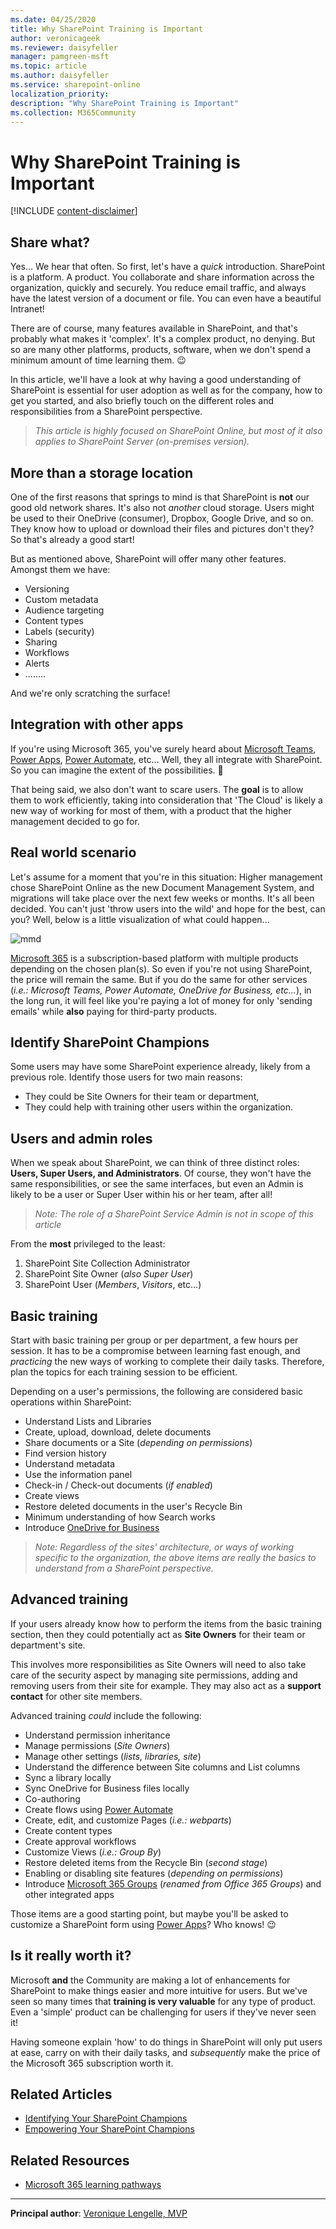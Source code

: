 ```yaml
---
ms.date: 04/25/2020
title: Why SharePoint Training is Important
author: veronicageek
ms.reviewer: daisyfeller
manager: pamgreen-msft
ms.topic: article
ms.author: daisyfeller
ms.service: sharepoint-online
localization_priority: 
description: "Why SharePoint Training is Important"
ms.collection: M365Community
---
```


# Why SharePoint Training is Important

[!INCLUDE [content-disclaimer](includes/content-disclaimer.md)]

## Share what?

Yes... We hear that often. So first, let's have a _quick_ introduction. SharePoint is a platform. A product. You collaborate and share information across the organization, quickly and securely. You reduce email traffic, and always have the latest version of a document or file. You can even have a beautiful Intranet!

There are of course, many features available in SharePoint, and that's probably what makes it 'complex'. It's a complex product, no denying. But so are many other platforms, products, software, when we don't spend a minimum amount of time learning them. 😉

In this article, we'll have a look at why having a good understanding of SharePoint is essential for user adoption as well as for the company, how to get you started, and also briefly touch on the different roles and responsibilities from a SharePoint perspective.

>_This article is highly focused on SharePoint Online, but most of it also applies to SharePoint Server (on-premises version)._

## More than a storage location

One of the first reasons that springs to mind is that SharePoint is **not** our good old network shares. It's also not _another_ cloud storage.
Users might be used to their OneDrive (consumer), Dropbox, Google Drive, and so on. They know how to upload or download their files and pictures don't they? So that's already a good start!

But as mentioned above, SharePoint will offer many other features. Amongst them we have:

- Versioning
- Custom metadata
- Audience targeting
- Content types
- Labels (security)
- Sharing
- Workflows
- Alerts
- ........

And we're only scratching the surface!

## Integration with other apps

If you're using Microsoft 365, you've surely heard about [Microsoft Teams](https://www.microsoft.com/microsoft-365/microsoft-teams/group-chat-software), [Power Apps](https://powerapps.microsoft.com/), [Power Automate](https://make.powerautomate.com/), etc... Well, they all integrate with SharePoint. So you can imagine the extent of the possibilities. 🙂

That being said, we also don't want to scare users. The **goal** is to allow them to work efficiently, taking into consideration that 'The Cloud' is likely a new way of working for most of them, with a product that the higher management decided to go for.

## Real world scenario

Let's assume for a moment that you're in this situation: Higher management chose SharePoint Online as the new Document Management System, and migrations will take place over the next few weeks or months. It's all been decided.
You can't just 'throw users into the wild' and hope for the best, can you? Well, below is a little visualization of what could happen...

![mmd](media/why-sharepoint-training-is-important/NoTrainingVisualization.png)

[Microsoft 365](https://www.microsoft.com/microsoft-365) is a subscription-based platform with multiple products depending on the chosen plan(s). So even if you're not using SharePoint, the price will remain the same. But if you do the same for other services (_i.e.: Microsoft Teams, Power Automate, OneDrive for Business, etc..._), in the long run, it will feel like you're paying a lot of money for only 'sending emails' while **also** paying for third-party products.

## Identify SharePoint Champions

Some users may have some SharePoint experience already, likely from a previous role. Identify those users for two main reasons:

- They could be Site Owners for their team or department,
- They could help with training other users within the organization.

## Users and admin roles

When we speak about SharePoint, we can think of three distinct roles: **Users, Super Users, and Administrators**.
Of course, they won't have the same responsibilities, or see the same interfaces, but even an Admin is likely to be a user or Super User within his or her team, after all!

>_Note: The role of a SharePoint Service Admin is not in scope of this article_

From the **most** privileged to the least:

1. SharePoint Site Collection Administrator
2. SharePoint Site Owner (_also Super User_)
3. SharePoint User (_Members_, _Visitors_, etc...)

## Basic training

Start with basic training per group or per department, a few hours per session. It has to be a compromise between learning fast enough, and _practicing_ the new ways of working to complete their daily tasks. Therefore, plan the topics for each training session to be efficient.

Depending on a user's permissions, the following are considered basic operations within SharePoint:

- Understand Lists and Libraries
- Create, upload, download, delete documents
- Share documents or a Site (_depending on permissions_)
- Find version history
- Understand metadata
- Use the information panel
- Check-in / Check-out documents (_if enabled_)
- Create views
- Restore deleted documents in the user's Recycle Bin
- Minimum understanding of how Search works
- Introduce [OneDrive for Business](https://www.microsoft.com/microsoft-365/onedrive/onedrive-for-business)

>_Note: Regardless of the sites' architecture, or ways of working specific to the organization, the above items are really the basics to understand from a SharePoint perspective._

## Advanced training

If your users already know how to perform the items from the basic training section, then they could potentially act as **Site Owners** for their team or department's site.

This involves more responsibilities as Site Owners will need to also take care of the security aspect by managing site permissions, adding and removing users from their site for example. They may also act as a **support contact** for other site members.

Advanced training _could_ include the following:

- Understand permission inheritance
- Manage permissions (_Site Owners_)
- Manage other settings (_lists, libraries, site_)
- Understand the difference between Site columns and List columns
- Sync a library locally
- Sync OneDrive for Business files locally
- Co-authoring
- Create flows using [Power Automate](https://make.powerautomate.com/)
- Create, edit, and customize Pages (_i.e.: webparts_)
- Create content types
- Create approval workflows
- Customize Views (_i.e.: Group By_)
- Restore deleted items from the Recycle Bin (_second stage_)
- Enabling or disabling site features (_depending on permissions_)
- Introduce [Microsoft 365 Groups](https://support.office.com/article/learn-about-microsoft-365-groups-b565caa1-5c40-40ef-9915-60fdb2d97fa2) (_renamed from Office 365 Groups_) and other integrated apps

Those items are a good starting point, but maybe you'll be asked to customize a SharePoint form using [Power Apps](https://powerapps.microsoft.com)? Who knows! 😉

## Is it really worth it?

Microsoft **and** the Community are making a lot of enhancements for SharePoint to make things easier and more intuitive for users. But we've seen so many times that **training is very valuable** for any type of product. Even a 'simple' product can be challenging for users if they've never seen it!

Having someone explain 'how' to do things in SharePoint will only put users at ease, carry on with their daily tasks, and _subsequently_ make the price of the Microsoft 365 subscription worth it.

## Related Articles

- [Identifying Your SharePoint Champions](identifying-your-sharepoint-champions.md)
- [Empowering Your SharePoint Champions](empowering-your-SharePoint-champions.md)

## Related Resources

- [Microsoft 365 learning pathways](/office365/customlearning/)

---

**Principal author**: [Veronique Lengelle, MVP](https://www.linkedin.com/in/veronique-lengelle-48a71b31)

